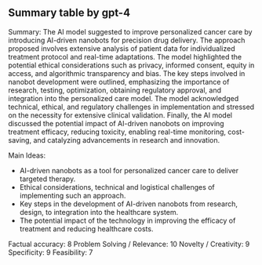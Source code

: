 ## Summary table by gpt-4
Summary: 
The AI model suggested to improve personalized cancer care by introducing AI-driven nanobots for precision drug delivery. The approach proposed involves extensive analysis of patient data for individualized treatment protocol and real-time adaptations. The model highlighted the potential ethical considerations such as privacy, informed consent, equity in access, and algorithmic transparency and bias. The key steps involved in nanobot development were outlined, emphasizing the importance of research, testing, optimization, obtaining regulatory approval, and integration into the personalized care model. The model acknowledged technical, ethical, and regulatory challenges in implementation and stressed on the necessity for extensive clinical validation. Finally, the AI model discussed the potential impact of AI-driven nanobots on improving treatment efficacy, reducing toxicity, enabling real-time monitoring, cost-saving, and catalyzing advancements in research and innovation.

Main Ideas: 
- AI-driven nanobots as a tool for personalized cancer care to deliver targeted therapy.
- Ethical considerations, technical and logistical challenges of implementing such an approach.
- Key steps in the development of AI-driven nanobots from research, design, to integration into the healthcare system.
- The potential impact of the technology in improving the efficacy of treatment and reducing healthcare costs.

Factual accuracy: 8
Problem Solving / Relevance: 10
Novelty / Creativity: 9
Specificity: 9
Feasibility: 7